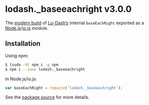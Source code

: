 # lodash._baseeachright v3.0.0

The [modern build](https://github.com/lodash/lodash/wiki/Build-Differences) of [Lo-Dash’s](https://lodash.com/) internal `baseEachRight` exported as a [Node.js](http://nodejs.org/)/[io.js](https://iojs.org/) module.

## Installation

Using npm:

```bash
$ {sudo -H} npm i -g npm
$ npm i --save lodash._baseeachright
```

In Node.js/io.js:

```js
var baseEachRight = require('lodash._baseeachright');
```

See the [package source](https://github.com/lodash/lodash/blob/3.0.0-npm-packages/lodash._baseeachright) for more details.
